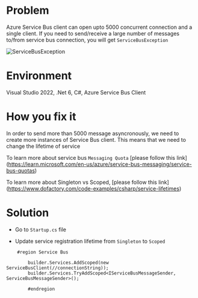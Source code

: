 # Problem
Azure Service Bus client can open upto 5000 concurrent connection and a single client. If you need to send/receive a large number of messages to/from service bus connection, you will get `ServiceBusException`

![ServiceBusException](https://github.com/virtualforce/Today_i_Fixed_.Net/assets/36879875/c049fd2c-6885-4142-aca0-4368dac35341)

# Environment
Visual Studio 2022, .Net 6, C#, Azure Service Bus Client

# How you fix it
 In order to send more than 5000 message asyncronously, we need to create more instances of Service Bus client. This means that we need to change the lifetime of service

To learn more about service bus `Messaging Quota` [please follow this link] (https://learn.microsoft.com/en-us/azure/service-bus-messaging/service-bus-quotas)

To learn more about Singleton vs Scoped, [please follow this link] (https://www.dofactory.com/code-examples/csharp/service-lifetimes)

# Solution
- Go to ```Startup.cs``` file

- Update service registration lifetime from ```Singleton``` to ```Scoped```

```
	#region Service Bus
        
        builder.Services.AddScoped(new ServiceBusClient(//connectionString));
        builder.Services.TryAddScoped<IServiceBusMessageSender, ServiceBusMessageSender>();

        #endregion
```                
                        
